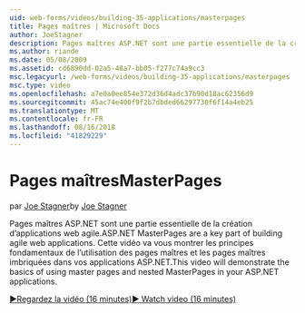 ```yaml
---
uid: web-forms/videos/building-35-applications/masterpages
title: Pages maîtres | Microsoft Docs
author: JoeStagner
description: Pages maîtres ASP.NET sont une partie essentielle de la création d’applications web agile. Cette vidéo va vous montrer les principes fondamentaux de l’utilisation des pages maîtres et les pages maîtres imbriquées dans...
ms.author: riande
ms.date: 05/08/2009
ms.assetid: cd6890dd-02a5-48a7-bb05-f277c74a9cc3
msc.legacyurl: /web-forms/videos/building-35-applications/masterpages
msc.type: video
ms.openlocfilehash: a7e0a0ee854e372d36d4adc37b90d18ac62356d9
ms.sourcegitcommit: 45ac74e400f9f2b7dbded66297730f6f14a4eb25
ms.translationtype: MT
ms.contentlocale: fr-FR
ms.lasthandoff: 08/16/2018
ms.locfileid: "41829229"
---
```

<a name="masterpages"></a><span data-ttu-id="f55f9-104">Pages maîtres</span><span class="sxs-lookup"><span data-stu-id="f55f9-104">MasterPages</span></span>
====================
<span data-ttu-id="f55f9-105">par [Joe Stagner](https://github.com/JoeStagner)</span><span class="sxs-lookup"><span data-stu-id="f55f9-105">by [Joe Stagner](https://github.com/JoeStagner)</span></span>

<span data-ttu-id="f55f9-106">Pages maîtres ASP.NET sont une partie essentielle de la création d’applications web agile.</span><span class="sxs-lookup"><span data-stu-id="f55f9-106">ASP.NET MasterPages are a key part of building agile web applications.</span></span> <span data-ttu-id="f55f9-107">Cette vidéo va vous montrer les principes fondamentaux de l’utilisation des pages maîtres et les pages maîtres imbriquées dans vos applications ASP.NET.</span><span class="sxs-lookup"><span data-stu-id="f55f9-107">This video will demonstrate the basics of using master pages and nested MasterPages in your ASP.NET applications.</span></span>

[<span data-ttu-id="f55f9-108">&#9654;Regardez la vidéo (16 minutes)</span><span class="sxs-lookup"><span data-stu-id="f55f9-108">&#9654; Watch video (16 minutes)</span></span>](https://channel9.msdn.com/Blogs/ASP-NET-Site-Videos/masterpages)
